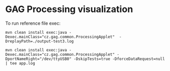 # GAG Processing visualization 

To run reference file exec:

```
mvn clean install exec:java -Dexec.mainClass="cz.gag.common.ProcessingApplet"  -DreplayPath=./output-test3.log
```

```
mvn clean install exec:java -Dexec.mainClass="cz.gag.common.ProcessingApplet" -DportNameRight="/dev/ttyUSB0" -DskipTests=true -DforceDataRequest=null | tee app.log
```
